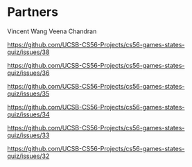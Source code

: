 # Partners
Vincent Wang
Veena Chandran

https://github.com/UCSB-CS56-Projects/cs56-games-states-quiz/issues/38

https://github.com/UCSB-CS56-Projects/cs56-games-states-quiz/issues/36

https://github.com/UCSB-CS56-Projects/cs56-games-states-quiz/issues/35

https://github.com/UCSB-CS56-Projects/cs56-games-states-quiz/issues/34

https://github.com/UCSB-CS56-Projects/cs56-games-states-quiz/issues/33

https://github.com/UCSB-CS56-Projects/cs56-games-states-quiz/issues/32